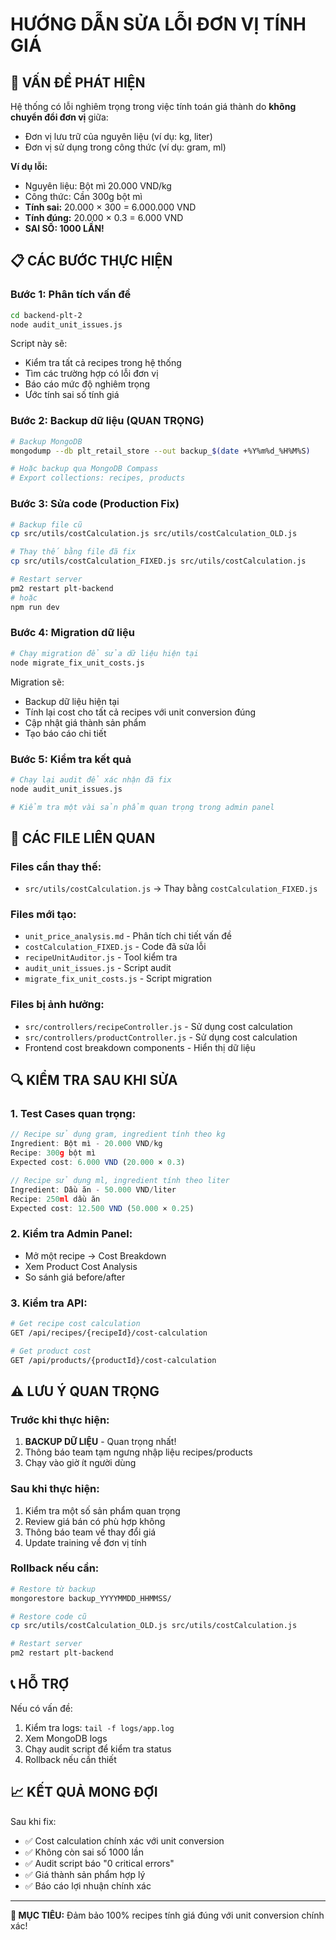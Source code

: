 # HƯỚNG DẪN SỬA LỖI ĐƠN VỊ TÍNH GIÁ

## 🚨 VẤN ĐỀ PHÁT HIỆN

Hệ thống có lỗi nghiêm trọng trong việc tính toán giá thành do **không chuyển đổi đơn vị** giữa:
- Đơn vị lưu trữ của nguyên liệu (ví dụ: kg, liter)  
- Đơn vị sử dụng trong công thức (ví dụ: gram, ml)

**Ví dụ lỗi:**
- Nguyên liệu: Bột mì 20.000 VND/kg
- Công thức: Cần 300g bột mì
- **Tính sai:** 20.000 × 300 = 6.000.000 VND 
- **Tính đúng:** 20.000 × 0.3 = 6.000 VND
- **SAI SỐ: 1000 LẦN!**

## 📋 CÁC BƯỚC THỰC HIỆN

### Bước 1: Phân tích vấn đề
```bash
cd backend-plt-2
node audit_unit_issues.js
```

Script này sẽ:
- Kiểm tra tất cả recipes trong hệ thống
- Tìm các trường hợp có lỗi đơn vị
- Báo cáo mức độ nghiêm trọng
- Ước tính sai số tính giá

### Bước 2: Backup dữ liệu (QUAN TRỌNG)
```bash
# Backup MongoDB
mongodump --db plt_retail_store --out backup_$(date +%Y%m%d_%H%M%S)

# Hoặc backup qua MongoDB Compass
# Export collections: recipes, products
```

### Bước 3: Sửa code (Production Fix)
```bash
# Backup file cũ
cp src/utils/costCalculation.js src/utils/costCalculation_OLD.js

# Thay thế bằng file đã fix
cp src/utils/costCalculation_FIXED.js src/utils/costCalculation.js

# Restart server
pm2 restart plt-backend
# hoặc
npm run dev
```

### Bước 4: Migration dữ liệu
```bash
# Chạy migration để sửa dữ liệu hiện tại
node migrate_fix_unit_costs.js
```

Migration sẽ:
- Backup dữ liệu hiện tại
- Tính lại cost cho tất cả recipes với unit conversion đúng
- Cập nhật giá thành sản phẩm
- Tạo báo cáo chi tiết

### Bước 5: Kiểm tra kết quả
```bash
# Chạy lại audit để xác nhận đã fix
node audit_unit_issues.js

# Kiểm tra một vài sản phẩm quan trọng trong admin panel
```

## 📁 CÁC FILE LIÊN QUAN

### Files cần thay thế:
- `src/utils/costCalculation.js` → Thay bằng `costCalculation_FIXED.js`

### Files mới tạo:
- `unit_price_analysis.md` - Phân tích chi tiết vấn đề
- `costCalculation_FIXED.js` - Code đã sửa lỗi
- `recipeUnitAuditor.js` - Tool kiểm tra 
- `audit_unit_issues.js` - Script audit
- `migrate_fix_unit_costs.js` - Script migration

### Files bị ảnh hưởng:
- `src/controllers/recipeController.js` - Sử dụng cost calculation
- `src/controllers/productController.js` - Sử dụng cost calculation
- Frontend cost breakdown components - Hiển thị dữ liệu

## 🔍 KIỂM TRA SAU KHI SỬA

### 1. Test Cases quan trọng:
```javascript
// Recipe sử dụng gram, ingredient tính theo kg
Ingredient: Bột mì - 20.000 VND/kg
Recipe: 300g bột mì
Expected cost: 6.000 VND (20.000 × 0.3)

// Recipe sử dụng ml, ingredient tính theo liter  
Ingredient: Dầu ăn - 50.000 VND/liter
Recipe: 250ml dầu ăn
Expected cost: 12.500 VND (50.000 × 0.25)
```

### 2. Kiểm tra Admin Panel:
- Mở một recipe → Cost Breakdown
- Xem Product Cost Analysis
- So sánh giá before/after

### 3. Kiểm tra API:
```bash
# Get recipe cost calculation
GET /api/recipes/{recipeId}/cost-calculation

# Get product cost
GET /api/products/{productId}/cost-calculation
```

## ⚠️ LƯU Ý QUAN TRỌNG

### Trước khi thực hiện:
1. **BACKUP DỮ LIỆU** - Quan trọng nhất!
2. Thông báo team tạm ngưng nhập liệu recipes/products
3. Chạy vào giờ ít người dùng

### Sau khi thực hiện:
1. Kiểm tra một số sản phẩm quan trọng
2. Review giá bán có phù hợp không
3. Thông báo team về thay đổi giá
4. Update training về đơn vị tính

### Rollback nếu cần:
```bash
# Restore từ backup
mongorestore backup_YYYYMMDD_HHMMSS/

# Restore code cũ
cp src/utils/costCalculation_OLD.js src/utils/costCalculation.js

# Restart server
pm2 restart plt-backend
```

## 📞 HỖ TRỢ

Nếu có vấn đề:
1. Kiểm tra logs: `tail -f logs/app.log`
2. Xem MongoDB logs
3. Chạy audit script để kiểm tra status
4. Rollback nếu cần thiết

## 📈 KẾT QUẢ MONG ĐỢI

Sau khi fix:
- ✅ Cost calculation chính xác với unit conversion
- ✅ Không còn sai số 1000 lần
- ✅ Audit script báo "0 critical errors"
- ✅ Giá thành sản phẩm hợp lý
- ✅ Báo cáo lợi nhuận chính xác

---

**🎯 MỤC TIÊU:** Đảm bảo 100% recipes tính giá đúng với unit conversion chính xác!
